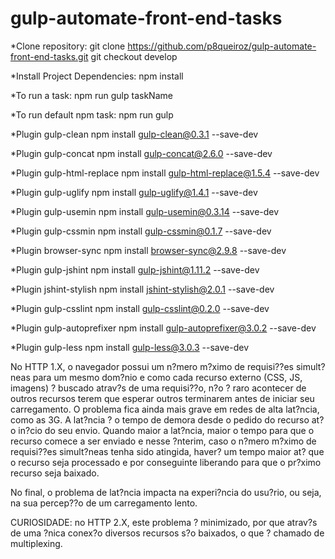 # gulp-automate-front-end-tasks


*Clone repository: 
	git clone https://github.com/p8queiroz/gulp-automate-front-end-tasks.git
	git checkout develop

*Install Project Dependencies:
	npm install 

*To run a task:
	npm run gulp taskName

*To run default npm task:
    npm run gulp

*Plugin gulp-clean
    npm install gulp-clean@0.3.1 --save-dev

*Plugin gulp-concat
    npm install gulp-concat@2.6.0 --save-dev

*Plugin gulp-html-replace
    npm install gulp-html-replace@1.5.4 --save-dev

*Plugin gulp-uglify
    npm install gulp-uglify@1.4.1 --save-dev

*Plugin gulp-usemin
    npm install gulp-usemin@0.3.14 --save-dev

*Plugin gulp-cssmin
    npm install gulp-cssmin@0.1.7 --save-dev

*Plugin browser-sync
    npm install browser-sync@2.9.8 --save-dev

*Plugin gulp-jshint
    npm install gulp-jshint@1.11.2 --save-dev

*Plugin jshint-stylish
    npm install jshint-stylish@2.0.1 --save-dev    

*Plugin gulp-csslint
    npm install gulp-csslint@0.2.0 --save-dev

*Plugin gulp-autoprefixer
    npm install gulp-autoprefixer@3.0.2 --save-dev

*Plugin gulp-less
    npm install gulp-less@3.0.3 --save-dev



No HTTP 1.X, o navegador possui um n?mero m?ximo de requisi??es simult?neas para um mesmo dom?nio e como cada recurso externo (CSS, JS, imagens) ? buscado atrav?s de uma requisi??o, n?o ? raro acontecer de outros recursos terem que esperar outros terminarem antes de iniciar seu carregamento.
O problema fica ainda mais grave em redes de alta lat?ncia, como as 3G. A lat?ncia ? o tempo de demora desde o pedido do recurso at? o in?cio do seu envio. Quando maior a lat?ncia, maior o tempo para que o recurso comece a ser enviado e nesse ?nterim, caso o n?mero m?ximo de requisi??es simult?neas tenha sido atingida, haver? um tempo maior at? que o recurso seja processado e por conseguinte liberando para que o pr?ximo recurso seja baixado.

No final, o problema de lat?ncia impacta na experi?ncia do usu?rio, ou seja, na sua percep??o de um carregamento lento.

CURIOSIDADE: no HTTP 2.X, este problema ? minimizado, por que atrav?s de uma ?nica conex?o diversos recursos s?o baixados, o que ? chamado de multiplexing.









